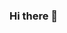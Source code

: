 ### Hi there 👋

<!--
**SerhiiHrin/SerhiiHrin** is a ✨ _special_ ✨ repository because its `README.md` (this file) appears on your GitHub profile.

Here are some ideas to get you started:https://trello.com/b/9inJd8v4/absolutedevelopmentscouk-test1

- 🔭 I’m currently working on ...
- 🌱 I’m currently learning ...
- 👯 I’m looking to collaborate on ...
- 🤔 I’m looking for help with ...
- 💬 Ask me about ...
- 📫 How to reach me: ...
- 😄 Pronouns: ...
- ⚡ Fun fact: ...
-->
